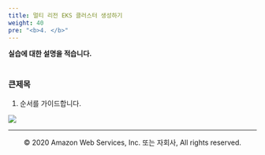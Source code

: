 ```yaml
---
title: 멀티 리전 EKS 클러스터 생성하기
weight: 40
pre: "<b>4. </b>"
---
```


**실습에 대한 설명을 적습니다.** <br/><br/>

### 큰제목 
1. 순서를 가이드합니다.

![](/images/20-deploy-clusters/intro.svg)

---
<p align="center">
© 2020 Amazon Web Services, Inc. 또는 자회사, All rights reserved.
</p>

